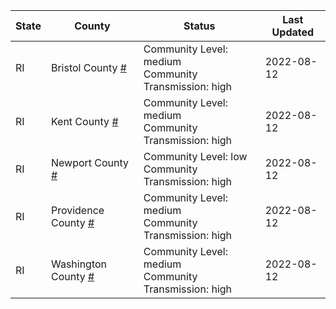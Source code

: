 State | County | Status | Last Updated
--- | --- | --- | --- 
RI | Bristol County <a href="#bristol_county">#</a> | <a name="bristol_county"></a>Community Level: medium<br/>Community Transmission: high | 2022-08-12
RI | Kent County <a href="#kent_county">#</a> | <a name="kent_county"></a>Community Level: medium<br/>Community Transmission: high | 2022-08-12
RI | Newport County <a href="#newport_county">#</a> | <a name="newport_county"></a>Community Level: low<br/>Community Transmission: high | 2022-08-12
RI | Providence County <a href="#providence_county">#</a> | <a name="providence_county"></a>Community Level: medium<br/>Community Transmission: high | 2022-08-12
RI | Washington County <a href="#washington_county">#</a> | <a name="washington_county"></a>Community Level: medium<br/>Community Transmission: high | 2022-08-12
